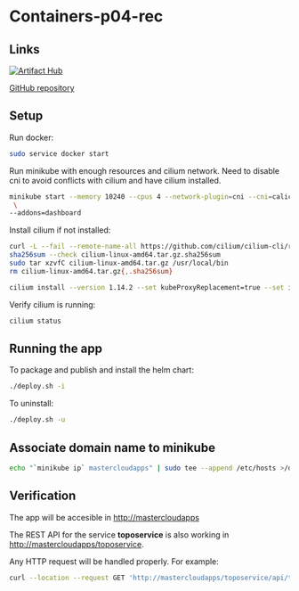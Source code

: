 # Containers-p04-rec

## Links

[![Artifact Hub](https://img.shields.io/endpoint?url=https://artifacthub.io/badge/repository/eoloplanner-mlorente-jagarrido)](https://artifacthub.io/packages/search?repo=eoloplanner-mlorente-jagarrido)

[GitHub repository](https://github.com/manulorente/mcloudapps-M3/tree/main/Containers-P04-rec)

## Setup

Run docker:

```bash
sudo service docker start
```

Run minikube with enough resources and cilium network. Need to disable cni to avoid conflicts with cilium and have cilium installed.

```bash
minikube start --memory 10240 --cpus 4 --network-plugin=cni --cni=calico 
 \
--addons=dashboard
```

Install cilium if not installed:

```bash
curl -L --fail --remote-name-all https://github.com/cilium/cilium-cli/releases/download/v0.15.8/cilium-linux-amd64.tar.gz{,.sha256sum}
sha256sum --check cilium-linux-amd64.tar.gz.sha256sum
sudo tar xzvfC cilium-linux-amd64.tar.gz /usr/local/bin
rm cilium-linux-amd64.tar.gz{,.sha256sum}
```

```bash
cilium install --version 1.14.2 --set kubeProxyReplacement=true --set ingressController.enabled=true --set ingressController.loadbalancerMode=dedicated
```

Verify cilium is running:

```bash
cilium status
```

## Running the app

To package and publish and install the helm chart:

```bash
./deploy.sh -i
```

To uninstall:

```bash
./deploy.sh -u
```

## Associate domain name to minikube

```bash
echo "`minikube ip` mastercloudapps" | sudo tee --append /etc/hosts >/dev/null
```

## Verification

The app will be accesible in [http://mastercloudapps](http://mastercloudapps)

The REST API for the service **toposervice** is also working in [http://mastercloudapps/toposervice](http://mastercloudapps/toposervice).

Any HTTP request will be handled properly. For example:

```bash
curl --location --request GET 'http://mastercloudapps/toposervice/api/topographicdetails/sevilla'
```
